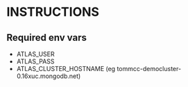 # INSTRUCTIONS

## Required env vars

- ATLAS_USER
- ATLAS_PASS
- ATLAS_CLUSTER_HOSTNAME (eg tommcc-democluster-0.16xuc.mongodb.net)